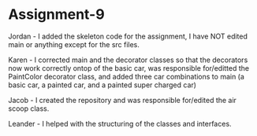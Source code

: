 # Assignment-9
Jordan - I added the skeleton code for the assignment, I have NOT edited main or anything except for the src files.

Karen - I corrected main and the decorator classes so that the decorators now work correctly ontop of the basic car, was responsible for/editted the PaintColor decorator class, and added three car combinations to main (a basic car, a painted car, and a painted super charged car)

Jacob - I created the repository and was responsible for/edited the air scoop class.

Leander - I helped with the structuring of the classes and interfaces.
